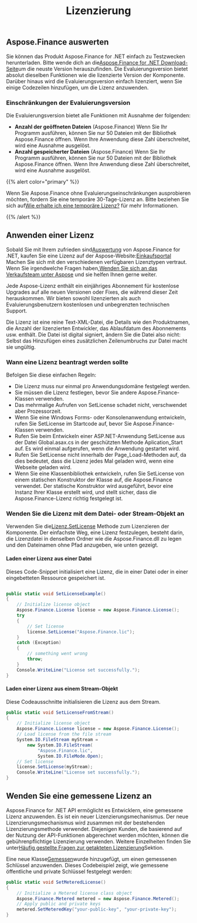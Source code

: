 ﻿---
title: Lizenzierung
second_title: Aspose.Finance for .NET
type: docs
weight: 50
url: /de/net/licensing/
description: C# Finance Die Bibliothek API lädt ihre Kunden ein, eine Classic-Lizenz und eine Metered-Lizenz zu erwerben. Verwenden Sie außerdem eine eingeschränkte Lizenz, um das Produkt besser zu erkunden.
---
## **Aspose.Finance auswerten**
Sie können das Produkt Aspose.Finance for .NET einfach zu Testzwecken herunterladen. Bitte wende dich an die[Aspose.Finance for .NET Download-Seite](https://www.nuget.org/packages/Aspose.Finance/)um die neuste Version herauszufinden. Die Evaluierungsversion bietet absolut dieselben Funktionen wie die lizenzierte Version der Komponente. Darüber hinaus wird die Evaluierungsversion einfach lizenziert, wenn Sie einige Codezeilen hinzufügen, um die Lizenz anzuwenden.

### **Einschränkungen der Evaluierungsversion**
Die Evaluierungsversion bietet alle Funktionen mit Ausnahme der folgenden:

- **Anzahl der geöffneten Dateien** (Aspose.Finance) Wenn Sie Ihr Programm ausführen, können Sie nur 50 Dateien mit der Bibliothek Aspose.Finance öffnen. Wenn Ihre Anwendung diese Zahl überschreitet, wird eine Ausnahme ausgelöst.
- **Anzahl gespeicherter Dateien** (Aspose.Finance) Wenn Sie Ihr Programm ausführen, können Sie nur 50 Dateien mit der Bibliothek Aspose.Finance öffnen. Wenn Ihre Anwendung diese Zahl überschreitet, wird eine Ausnahme ausgelöst.

{{% alert color="primary" %}} 

 Wenn Sie Aspose.Finance ohne Evaluierungseinschränkungen ausprobieren möchten, fordern Sie eine temporäre 30-Tage-Lizenz an. Bitte beziehen Sie sich auf[Wie erhalte ich eine temporäre Lizenz?](https://purchase.aspose.com/temporary-license) für mehr Informationen.

{{% /alert %}} 
## **Anwenden einer Lizenz**
 Sobald Sie mit Ihrem zufrieden sind[Auswertung](https://downloads.aspose.com/finance/net) von Aspose.Finance for .NET, kaufen Sie eine Lizenz auf der Aspose-Website:[Einkaufsportal](https://purchase.aspose.com/buy) Machen Sie sich mit den verschiedenen verfügbaren Lizenztypen vertraut. Wenn Sie irgendwelche Fragen haben,[Wenden Sie sich an das Verkaufsteam unter Aspose](https://about.aspose.com/contact) und sie helfen Ihnen gerne weiter.

Jede Aspose-Lizenz enthält ein einjähriges Abonnement für kostenlose Upgrades auf alle neuen Versionen oder Fixes, die während dieser Zeit herauskommen. Wir bieten sowohl lizenzierten als auch Evaluierungsbenutzern kostenlosen und unbegrenzten technischen Support.

Die Lizenz ist eine reine Text-XML-Datei, die Details wie den Produktnamen, die Anzahl der lizenzierten Entwickler, das Ablaufdatum des Abonnements usw. enthält. Die Datei ist digital signiert, ändern Sie die Datei also nicht: Selbst das Hinzufügen eines zusätzlichen Zeilenumbruchs zur Datei macht sie ungültig.
### **Wann eine Lizenz beantragt werden sollte**
Befolgen Sie diese einfachen Regeln:

- Die Lizenz muss nur einmal pro Anwendungsdomäne festgelegt werden.
- Sie müssen die Lizenz festlegen, bevor Sie andere Aspose.Finance-Klassen verwenden.
- Das mehrmalige Aufrufen von SetLicense schadet nicht, verschwendet aber Prozessorzeit.
- Wenn Sie eine Windows Forms- oder Konsolenanwendung entwickeln, rufen Sie SetLicense im Startcode auf, bevor Sie Aspose.Finance-Klassen verwenden.
- Rufen Sie beim Entwickeln einer ASP.NET-Anwendung SetLicense aus der Datei Global.asax.cs in der geschützten Methode Aplication_Start auf. Es wird einmal aufgerufen, wenn die Anwendung gestartet wird.
- Rufen Sie SetLicense nicht innerhalb der Page_Load-Methoden auf, da dies bedeutet, dass die Lizenz jedes Mal geladen wird, wenn eine Webseite geladen wird.
- Wenn Sie eine Klassenbibliothek entwickeln, rufen Sie SetLicense von einem statischen Konstruktor der Klasse auf, die Aspose.Finance verwendet. Der statische Konstruktor wird ausgeführt, bevor eine Instanz Ihrer Klasse erstellt wird, und stellt sicher, dass die Aspose.Finance-Lizenz richtig festgelegt ist.
### **Wenden Sie die Lizenz mit dem Datei- oder Stream-Objekt an**
 Verwenden Sie die[Lizenz.SetLicense](https://reference.aspose.com/finance/net/aspose.finance/license) Methode zum Lizenzieren der Komponente. Der einfachste Weg, eine Lizenz festzulegen, besteht darin, die Lizenzdatei in denselben Ordner wie die Aspose.Finance.dll zu legen und den Dateinamen ohne Pfad anzugeben, wie unten gezeigt.
#### **Laden einer Lizenz aus einer Datei**
Dieses Code-Snippet initialisiert eine Lizenz, die in einer Datei oder in einer eingebetteten Ressource gespeichert ist.

```csharp

public static void SetLicenseExample()
{
    // Initialize license object
    Aspose.Finance.License license = new Aspose.Finance.License();
    try
    {
        // Set license
        license.SetLicense("Aspose.Finance.lic");
    }
    catch (Exception)
    {
        // something went wrong
        throw;
    }
    Console.WriteLine("License set successfully.");
}
```
#### **Laden einer Lizenz aus einem Stream-Objekt**
Diese Codeausschnitte initialisieren die Lizenz aus dem Stream.

```csharp
public static void SetLicenseFromStream()
{
    // Initialize license object
    Aspose.Finance.License license = new Aspose.Finance.License();
    // Load license from the file stream
    System.IO.FileStream myStream =
        new System.IO.FileStream(
            "Aspose.Finance.lic",
            System.IO.FileMode.Open);
    // Set license
    license.SetLicense(myStream);
    Console.WriteLine("License set successfully.");
}
```
## **Wenden Sie eine gemessene Lizenz an**
Aspose.Finance for .NET API ermöglicht es Entwicklern, eine gemessene Lizenz anzuwenden. Es ist ein neuer Lizenzierungsmechanismus. Der neue Lizenzierungsmechanismus wird zusammen mit der bestehenden Lizenzierungsmethode verwendet. Diejenigen Kunden, die basierend auf der Nutzung der API-Funktionen abgerechnet werden möchten, können die gebührenpflichtige Lizenzierung verwenden. Weitere Einzelheiten finden Sie unter[Häufig gestellte Fragen zur getakteten Lizenzierung](https://purchase.aspose.com/faqs/licensing/metered)Sektion.

Eine neue Klasse[Gemessen](https://reference.aspose.com/finance/net/aspose.finance/metered)wurde hinzugefügt, um einen gemessenen Schlüssel anzuwenden. Dieses Codebeispiel zeigt, wie gemessene öffentliche und private Schlüssel festgelegt werden:

```csharp
public static void SetMeteredLicense()
{
    // Initialize a Metered license class object
    Aspose.Finance.Metered metered = new Aspose.Finance.Metered();
    // Apply public and private keys
    metered.SetMeteredKey("your-public-key", "your-private-key");
}
```
